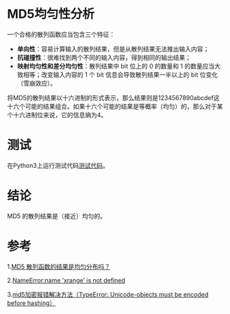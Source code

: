 # MD5均匀性分析
一个合格的散列函数应当包含三个特征：
- **单向性**：容易计算输入的散列结果，但是从散列结果无法推出输入内容；
- **抗碰撞性**：很难找到两个不同的输入内容，得到相同的输出结果；
- **映射均匀性和差分均匀性**：散列结果中 bit 位上的 0 的数量和 1 的数量应当大致相等；改变输入内容的 1 个 bit 信息会导致散列结果一半以上的 bit 位变化（雪崩效应）。

将MD5的散列结果以十六进制的形式表示，那么结果则是1234567890abcdef这十六个可能的结果组合。如果十六个可能的结果是等概率（均匀）的，那么对于某个十六进制位来说，它的信息熵为4。

# 测试
在Python3上运行测试代码[测试代码](./MD5均匀性分析.py)。

# 结论
MD5 的散列结果是（接近）均匀的。

# 参考
1.[MD5 散列函数的结果是均匀分布吗？](https://liam.page/2015/08/12/does-the-result-of-md5-hash-function-uniform/)

2.[NameError:name ‘xrange’ is not defined](https://www.cnblogs.com/hdk1993/p/8893991.html)

3.[md5加密报错解决方法（TypeError: Unicode-objects must be encoded before hashing）](https://www.cnblogs.com/cheng10/p/9995668.html)

